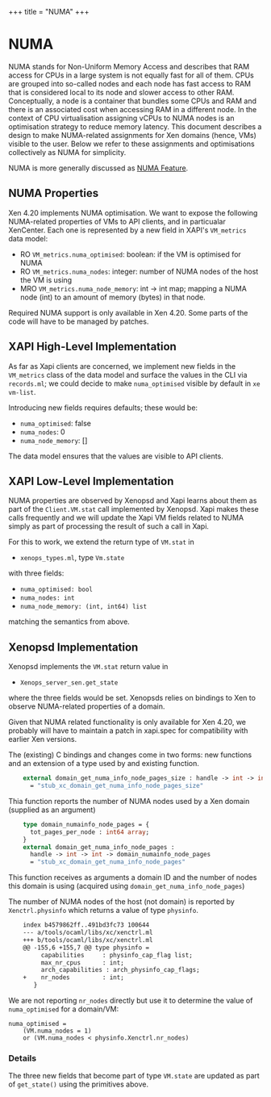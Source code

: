 +++ title = "NUMA" +++

# NUMA

NUMA stands for Non-Uniform Memory Access and describes that RAM access
for CPUs in a large system is not equally fast for all of them. CPUs
are grouped into so-called nodes and each node has fast access to RAM
that is considered local to its node and slower access to other RAM.
Conceptually, a node is a container that bundles some CPUs and RAM and
there is an associated cost when accessing RAM in a different node.  In
the context of  CPU virtualisation assigning vCPUs to NUMA nodes is an
optimisation strategy to reduce memory latency. This document describes
a design to make NUMA-related assignments for Xen domains (hence, VMs)
visible to the user. Below we refer to these assignments and
optimisations collectively as NUMA for simplicity.

NUMA is more generally discussed as
[NUMA Feature](../toolstack/features/NUMA/index.md).


## NUMA Properties

Xen 4.20 implements NUMA optimisation. We want to expose the following
NUMA-related properties of VMs to API clients, and in particualar
XenCenter. Each one is represented by a new field in XAPI's `VM_metrics`
data model:

* RO `VM_metrics.numa_optimised`: boolean: if the VM is
  optimised for NUMA
* RO `VM_metrics.numa_nodes`: integer: number of NUMA nodes of the host
  the VM is using
* MRO `VM_metrics.numa_node_memory`: int -> int map; mapping a NUMA node
  (int) to an amount of memory (bytes) in that node.

Required NUMA support is only available in Xen 4.20. Some parts of the
code will have to be managed by patches.

## XAPI High-Level Implementation

As far as Xapi clients are concerned, we implement new fields in the
`VM_metrics` class of the data model and surface the values in the CLI
via `records.ml`; we could decide to make `numa_optimised` visible by
default in `xe vm-list`.

Introducing new fields requires defaults; these would be:

* `numa_optimised`: false
* `numa_nodes`: 0
* `numa_node_memory`: []

The data model ensures that the values are visible to API clients.

## XAPI Low-Level Implementation

NUMA properties are observed by Xenopsd and Xapi learns about them as
part of the `Client.VM.stat` call implemented by Xenopsd. Xapi makes
these calls frequently and we will update the Xapi VM fields related to
NUMA simply as part of processing the result of such a call in Xapi.

For this to work, we extend the return type of `VM.stat` in

* `xenops_types.ml`, type `Vm.state`

with three fields:

* `numa_optimised: bool`
* `numa_nodes: int`
* `numa_node_memory: (int, int64) list`

matching the semantics from above.

## Xenopsd Implementation

Xenopsd implements the `VM.stat` return value in

* `Xenops_server_sen.get_state`

where the three fields would be set. Xenopsds relies on bindings to Xen to
observe NUMA-related properties of a domain.

Given that NUMA related functionality is only available for Xen 4.20, we
probably will have to maintain a patch in xapi.spec for compatibility
with earlier Xen versions.

The (existing) C bindings and changes come in two forms: new functions
and an extension of a type used by and existing function.

```ocaml
    external domain_get_numa_info_node_pages_size : handle -> int -> int
      = "stub_xc_domain_get_numa_info_node_pages_size"
```

Thia function reports the number of NUMA nodes used by a Xen domain
(supplied as an argument)

```ocaml
    type domain_numainfo_node_pages = {
      tot_pages_per_node : int64 array;
    }
    external domain_get_numa_info_node_pages :
      handle -> int -> int -> domain_numainfo_node_pages
      = "stub_xc_domain_get_numa_info_node_pages"
```

This function receives as arguments a domain ID and the number of nodes
this domain is using (acquired using `domain_get_numa_info_node_pages`)

The number of NUMA nodes of the host (not domain) is reported by
`Xenctrl.physinfo` which returns a value of type `physinfo`.

```diff
    index b4579862ff..491bd3fc73 100644
    --- a/tools/ocaml/libs/xc/xenctrl.ml
    +++ b/tools/ocaml/libs/xc/xenctrl.ml
    @@ -155,6 +155,7 @@ type physinfo =
         capabilities     : physinfo_cap_flag list;
         max_nr_cpus      : int;
         arch_capabilities : arch_physinfo_cap_flags;
    +    nr_nodes         : int;
       }
```

We are not reporting `nr_nodes`  directly but use it to determine the
value of `numa_optimised` for a domain/VM:

    numa_optimised =
        (VM.numa_nodes = 1)
        or (VM.numa_nodes < physinfo.Xenctrl.nr_nodes)

### Details

The three new fields that become part of type `VM.state` are updated as
part of `get_state()` using the primitives above.




